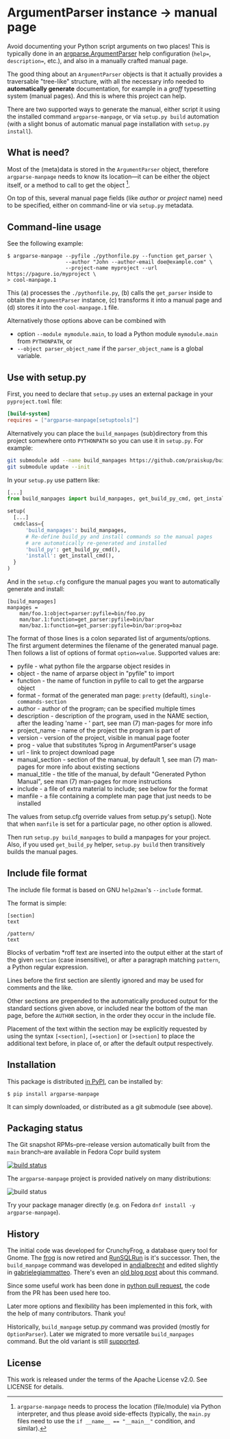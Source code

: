 # ArgumentParser instance → manual page

Avoid documenting your Python script arguments on two places!  This is typically
done in an [argparse.ArgumentParser][ap-docs] help configuration (`help=`,
`description=`, etc.), and also in a manually crafted manual page.

The good thing about an `ArgumentParser` objects is that it actually provides
a traversable "tree-like" structure, with all the necessary info needed to
**automatically generate** documentation, for example in a *groff* typesetting
system (manual pages).  And this is where this project can help.

There are two supported ways to generate the manual, either script it using the
installed command `argparse-manpage`, or via `setup.py build` automation (with a
slight bonus of automatic manual page installation with `setup.py install`).


## What is need?

Most of the (meta)data is stored in the `ArgumentParser` object, therefore
`argparse-manpage` needs to know its location—it can be either the object
itself, or a method to call to get the object [^1].

On top of this, several manual page fields (like *author* or *project* name)
need to be specified, either on command-line or via `setup.py` metadata.


## Command-line usage

See the following example:

```
$ argparse-manpage --pyfile ./pythonfile.py --function get_parser \
                   --author "John --author-email doe@example.com" \
                   --project-name myproject --url https://pagure.io/myproject \
> cool-manpage.1
```

This (a) processes the `./pythonfile.py`, (b) calls the `get_parser` inside to
obtain the `ArgumentParser` instance, (c) transforms it into a manual page and
(d) stores it into the `cool-manpage.1` file.

Alternatively those options above can be combined with

- option `--module mymodule.main`, to load a Python module `mymodule.main`
  from `PYTHONPATH`, or
- `--object parser_object_name` if the `parser_object_name` is a global
  variable.


## Use with setup.py

First, you need to declare that `setup.py` uses an external package in your
`pyproject.toml` file:

```toml
[build-system]
requires = ["argparse-manpage[setuptools]"]
```

Alternatively you can place the `build_manpages` (sub)directory from this
project somewhere onto `PYTHONPATH` so you can use it in `setup.py`.  For
example:

```bash
git submodule add --name build_manpages https://github.com/praiskup/build_manpages
git submodule update --init
```

In your `setup.py` use pattern like:

```python
[...]
from build_manpages import build_manpages, get_build_py_cmd, get_install_cmd

setup(
  [...]
  cmdclass={
      'build_manpages': build_manpages,
      # Re-define build_py and install commands so the manual pages
      # are automatically re-generated and installed
      'build_py': get_build_py_cmd(),
      'install': get_install_cmd(),
  }
)
```

And in the `setup.cfg` configure the manual pages you want to automatically
generate and install:

```
[build_manpages]
manpages =
    man/foo.1:object=parser:pyfile=bin/foo.py
    man/bar.1:function=get_parser:pyfile=bin/bar
    man/baz.1:function=get_parser:pyfile=bin/bar:prog=baz
```

The format of those lines is a colon separated list of arguments/options.  The
first argument determines the filename of the generated manual page.  Then
follows a list of options of format `option=value`.  Supported values are:

- pyfile - what python file the argparse object resides in
- object - the name of arparse object in "pyfile" to import
- function - the name of function in pyfile to call to get the argparse object
- format - format of the generated man page: `pretty` (default), `single-commands-section`
- author - author of the program; can be specified multiple times
- description - description of the program, used in the NAME section, after the
    leading 'name - ' part, see man (7) man-pages for more info
- project_name - name of the project the program is part of
- version - version of the project, visible in manual page footer
- prog - value that substitutes %prog in ArgumentParser's usage
- url - link to project download page
- manual_section - section of the manual, by default 1, see man (7) man-pages
    for more info about existing sections
- manual_title - the title of the manual, by default "Generated Python Manual",
    see man (7) man-pages for more instructions
- include - a file of extra material to include; see below for the format
- manfile - a file containing a complete man page that just needs to be installed

The values from setup.cfg override values from setup.py's setup(). Note that
when `manfile` is set for a particular page, no other option is allowed.

Then run `setup.py build_manpages` to build a manpages for your project.  Also,
if you used `get_build_py` helper, `setup.py build` then transitively builds the
manual pages.

## Include file format

The include file format is based on GNU `help2man`'s `--include` format.

The format is simple:

```
[section]
text

/pattern/
text
```

Blocks of verbatim *roff text are inserted into the output either at
the start of the given `section` (case insensitive), or after a
paragraph matching `pattern`, a Python regular expression.

Lines before the first section are silently ignored and may be used for
comments and the like.

Other sections are prepended to the automatically produced output for the
standard sections given above, or included near the bottom of the man page,
before the `AUTHOR` section, in the order they occur in the include file.

Placement of the text within the section may be explicitly requested by
using the syntax `[<section]`, `[=section]` or `[>section]` to place the
additional text before, in place of, or after the default output
respectively.

## Installation

This package is distributed [in PyPI][pypi-page], can be installed by:

    $ pip install argparse-manpage

It can simply downloaded, or distributed as a git submodule (see above).


## Packaging status

The Git snapshot RPMs–pre-release version automatically built from the `main`
branch–are available in Fedora Copr build system

[![build status](https://copr.fedorainfracloud.org/coprs/praiskup/argparse-manpage-ci/package/argparse-manpage/status_image/last_build.png)](https://copr.fedorainfracloud.org/coprs/praiskup/argparse-manpage-ci/)

The `argparse-manpage` project is provided natively on many distributions:

![build status](https://repology.org/badge/vertical-allrepos/argparse-manpage.svg?exclude_unsupported=1&header=argparse-manpage)

Try your package manager directly (e.g. on Fedora `dnf install -y
argparse-manpage`).


## History

The initial code was developed for CrunchyFrog, a database query tool for Gnome.
The [frog] is now retired and [RunSQLRun] is it's successor.  Then, the
`build_manpage` command was developed in [andialbrecht] and edited slightly
in [gabrielegiammatteo].  There's even an [old blog post] about this command.

Since some useful work has been done in [python pull request], the code from the
PR has been used here too.

Later more options and flexibility has been implemented in this fork, with the
help of many contributors.  Thank you!

Historically, `build_manpage` setup.py command was provided (mostly for
`OptionParser`).  Later we migrated to more versatile `build_manpages` command.
But the old variant is still [supported](examples/old\_format/README.md).

## License

This work is released under the terms of the Apache License v2.0.
See LICENSE for details.


[^1]: `argparse-manpage` needs to process the location (file/module) via Python
      interpreter, and thus please avoid side-effects (typically, the `main.py`
      files need to use the `if __name__ == "__main__"` condition, and similar).

[gabrielegiammatteo]: https://github.com/andialbrecht/build\_manpage
[andialbrecht]: https://github.com/andialbrecht/build\_manpage
[frog]: http://crunchyfrog.googlecode.com/svn/
[RunSQLRun]: https://github.com/andialbrecht/runsqlrun
[old blog post]: https://andialbrecht.wordpress.com/2009/03/17/creating-a-man-page-with-distutils-and-optparse/
[python pull request]: https://github.com/python/cpython/pull/1169
[ap-docs]: https://docs.python.org/3/library/argparse.html#argparse.ArgumentParser
[pypi-page]: https://pypi.org/project/argparse-manpage/
